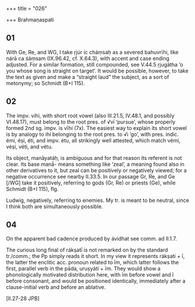 +++
title = "026"

+++
Brahmaṇaspati


## 01
With Ge, Re, and WG, I take ṛjúr íc cháṃsaḥ as a severed bahuvrīhi, like nárā ca śáṃsam (IX.96.42, cf. X.64.3), with accent and case ending adjusted. For a similar formation, still compounded, see V.44.5 ṛjugātha ‘o you whose song is straight on target’. It would be possible, however, to take the text as given and make a “straight laud” the subject, as a sort of metonymy; so Schmidt (B+I 115).


## 02
The impv. vihi, with short root vowel (also III.21.5, IV.48.1, and possibly VI.48.17), must belong to the root pres. of √vī ‘pursue’, whose properly formed 2nd sg. impv. is vīhí (7x). The easiest way to explain its short vowel is by analogy to ihí belonging to the root pres. to √i ‘go’, with pres. indic. émi, éṣi, éti, and impv. étu, all strikingly well attested, which match vémi, véṣi, véti, and vétu.

Its object, manāyatáḥ, is ambiguous and for that reason its referent is not clear. Its base manā́- means something like ‘zeal’, a meaning found also in other derivatives to it, but zeal can be positively or negatively viewed; for a negative occurrence see nearby II.33.5. In our passage Gr, Re, and Ge [/WG] take it positively, referring to gods (Gr, Re) or priests (Ge), while Schmidt (B+I 115), flg.

Ludwig, negatively, referring to enemies. My tr. is meant to be neutral, since I think both are simultaneously possible.


## 04
On the apparent bad cadence produced by ávidhat see comm. ad II.1.7.

The curious long final of rákṣatī is not remarked on by the standard tr./comm.; the Pp simply reads it short. In my view it represents rákṣati + ī, the latter the enclitic acc. pronoun related to īm, which latter follows the first, parallel verb in the pāda, uruṣyáti + īm. They would show a phonologically motivated distribution here, with īm before vowel and ī before consonant, and would be positioned identically, immediately after a clause-initial verb and before an ablative.

[II.27-28 JPB]
